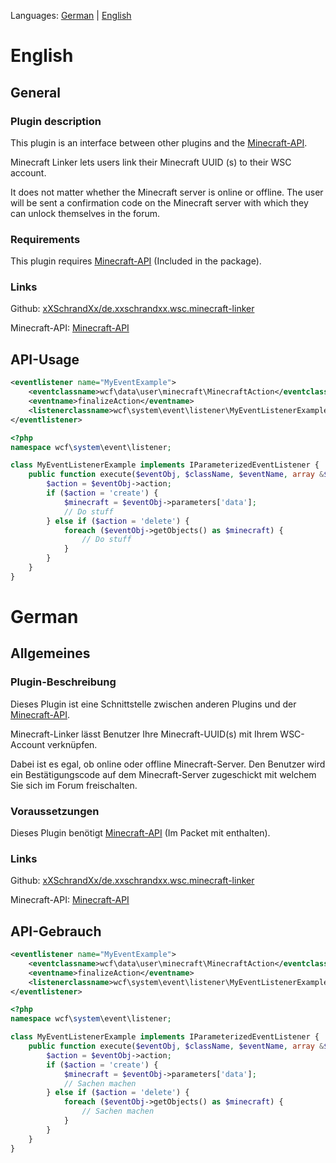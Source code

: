 Languages: [German](#----german) | [English](#----english)
<h1>
    English
</h1>
<h2>
    General
</h2>
<h3>
    Plugin description
</h3>
<p>This plugin is an interface between other plugins and the <a href="https://pluginstore.woltlab.com/file/7077-minecraft-api/">Minecraft-API</a>.</p>
<p>Minecraft Linker lets users link their Minecraft UUID (s) to their WSC account.</p>
<p>It does not matter whether the Minecraft server is online or offline. The user will be sent a confirmation code on the Minecraft server with which they can unlock themselves in the forum.</p>
<h3>
    Requirements
</h3>
<p>This plugin requires <a href="https://pluginstore.woltlab.com/file/7077-minecraft-api/">Minecraft-API</a> (Included in the package).</p>
<h3>
    Links
</h3>
<p>Github: <a href="https://github.com/xXSchrandXx/de.xxschrandxx.wsc.minecraft-linker">xXSchrandXx/de.xxschrandxx.wsc.minecraft-linker</a></p>
<p>Minecraft-API: <a href="https://pluginstore.woltlab.com/file/7077-minecraft-api/">Minecraft-API</a></p>
<h2>
    API-Usage
</h2>

```XML
<eventlistener name="MyEventExample">
    <eventclassname>wcf\data\user\minecraft\MinecraftAction</eventclassname>
    <eventname>finalizeAction</eventname>
    <listenerclassname>wcf\system\event\listener\MyEventListenerExample</listenerclassname>
</eventlistener>
```

```PHP
<?php
namespace wcf\system\event\listener;

class MyEventListenerExample implements IParameterizedEventListener {
    public function execute($eventObj, $className, $eventName, array &$parameters) {
        $action = $eventObj->action;
        if ($action = 'create') {
            $minecraft = $eventObj->parameters['data'];
            // Do stuff
        } else if ($action = 'delete') {
            foreach ($eventObj->getObjects() as $minecraft) {
                // Do stuff
            }
        }
    }
}
```
<h1>
    German
</h1>
<h2>
    Allgemeines
</h2>
<h3>
    Plugin-Beschreibung
</h3>
<p>Dieses Plugin ist eine Schnittstelle zwischen anderen Plugins und der <a href="https://pluginstore.woltlab.com/file/7077-minecraft-api/">Minecraft-API</a>.</p>
<p>Minecraft-Linker lässt Benutzer Ihre Minecraft-UUID(s) mit Ihrem WSC-Account verknüpfen.</p>
<p>Dabei ist es egal, ob online oder offline Minecraft-Server. Den Benutzer wird ein Bestätigungscode auf dem Minecraft-Server zugeschickt mit welchem Sie sich im Forum freischalten.</p>
<h3>
    Voraussetzungen
</h3>
<p>Dieses Plugin benötigt <a href="https://pluginstore.woltlab.com/file/7077-minecraft-api/">Minecraft-API</a> (Im Packet mit enthalten).</p>
<h3>
    Links
</h3>
<p>Github: <a href="https://github.com/xXSchrandXx/de.xxschrandxx.wsc.minecraft-linker">xXSchrandXx/de.xxschrandxx.wsc.minecraft-linker</a></p>
<p>Minecraft-API: <a href="https://pluginstore.woltlab.com/file/7077-minecraft-api/">Minecraft-API</a></p>
<h2>
    API-Gebrauch
</h2>

```XML
<eventlistener name="MyEventExample">
    <eventclassname>wcf\data\user\minecraft\MinecraftAction</eventclassname>
    <eventname>finalizeAction</eventname>
    <listenerclassname>wcf\system\event\listener\MyEventListenerExample</listenerclassname>
</eventlistener>
```

```PHP
<?php
namespace wcf\system\event\listener;

class MyEventListenerExample implements IParameterizedEventListener {
    public function execute($eventObj, $className, $eventName, array &$parameters) {
        $action = $eventObj->action;
        if ($action = 'create') {
            $minecraft = $eventObj->parameters['data'];
            // Sachen machen
        } else if ($action = 'delete') {
            foreach ($eventObj->getObjects() as $minecraft) {
                // Sachen machen
            }
        }
    }
}
```